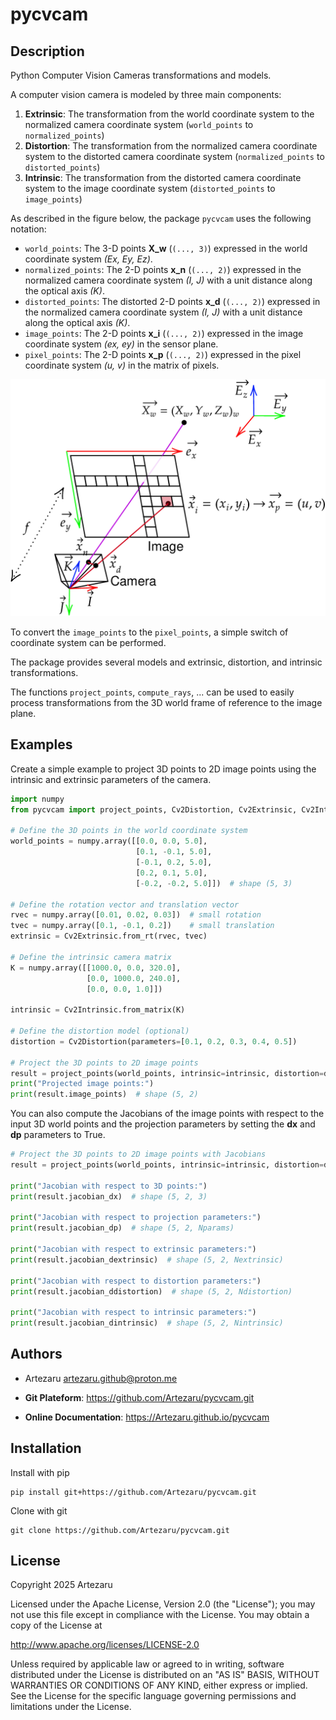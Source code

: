 # pycvcam

## Description

Python Computer Vision Cameras transformations and models.

A computer vision camera is modeled by three main components:

1. **Extrinsic**: The transformation from the world coordinate system to the normalized camera coordinate system (`world_points` to `normalized_points`)
2. **Distortion**: The transformation from the normalized camera coordinate system to the distorted camera coordinate system (`normalized_points` to `distorted_points`)
3. **Intrinsic**: The transformation from the distorted camera coordinate system to the image coordinate system (`distorted_points` to `image_points`)

As described in the figure below, the package `pycvcam` uses the following notation:

- `world_points`: The 3-D points **X_w** (`(..., 3)`) expressed in the world coordinate system *(Ex, Ey, Ez)*.
- `normalized_points`: The 2-D points **x_n** (`(..., 2)`) expressed in the normalized camera coordinate system *(I, J)* with a unit distance along the optical axis *(K)*.
- `distorted_points`: The distorted 2-D points **x_d** (`(..., 2)`) expressed in the normalized camera coordinate system *(I, J)* with a unit distance along the optical axis *(K)*.
- `image_points`: The 2-D points **x_i** (`(..., 2)`) expressed in the image coordinate system *(ex, ey)* in the sensor plane.
- `pixel_points`: The 2-D points **x_p** (`(..., 2)`) expressed in the pixel coordinate system *(u, v)* in the matrix of pixels.


![Definition of quantities in pycvcam](https://raw.githubusercontent.com/Artezaru/pycvcam/master/pycvcam/resources/definition.png)

To convert the `image_points` to the `pixel_points`, a simple switch of coordinate system can be performed.

The package provides several models and extrinsic, distortion, and intrinsic transformations.

The functions `project_points`, `compute_rays`, ... can be used to easily process transformations from the 3D world frame of reference to the image plane.

## Examples

Create a simple example to project 3D points to 2D image points using the intrinsic and extrinsic parameters of the camera.

```python
import numpy
from pycvcam import project_points, Cv2Distortion, Cv2Extrinsic, Cv2Intrinsic

# Define the 3D points in the world coordinate system
world_points = numpy.array([[0.0, 0.0, 5.0],
                            [0.1, -0.1, 5.0],
                            [-0.1, 0.2, 5.0],
                            [0.2, 0.1, 5.0],
                            [-0.2, -0.2, 5.0]])  # shape (5, 3)

# Define the rotation vector and translation vector
rvec = numpy.array([0.01, 0.02, 0.03])  # small rotation
tvec = numpy.array([0.1, -0.1, 0.2])    # small translation
extrinsic = Cv2Extrinsic.from_rt(rvec, tvec)

# Define the intrinsic camera matrix
K = numpy.array([[1000.0, 0.0, 320.0],
                 [0.0, 1000.0, 240.0],
                 [0.0, 0.0, 1.0]])

intrinsic = Cv2Intrinsic.from_matrix(K)

# Define the distortion model (optional)
distortion = Cv2Distortion(parameters=[0.1, 0.2, 0.3, 0.4, 0.5])

# Project the 3D points to 2D image points
result = project_points(world_points, intrinsic=intrinsic, distortion=distortion, extrinsic=extrinsic)
print("Projected image points:")
print(result.image_points)  # shape (5, 2)
```

You can also compute the Jacobians of the image points with respect to the input 3D world points and the projection parameters by setting the **dx** and **dp** parameters to True.

```python
# Project the 3D points to 2D image points with Jacobians
result = project_points(world_points, intrinsic=intrinsic, distortion=distortion, extrinsic=extrinsic, dx=True, dp=True)

print("Jacobian with respect to 3D points:")
print(result.jacobian_dx)  # shape (5, 2, 3)

print("Jacobian with respect to projection parameters:")
print(result.jacobian_dp)  # shape (5, 2, Nparams)

print("Jacobian with respect to extrinsic parameters:")
print(result.jacobian_dextrinsic)  # shape (5, 2, Nextrinsic)

print("Jacobian with respect to distortion parameters:")
print(result.jacobian_ddistortion)  # shape (5, 2, Ndistortion)

print("Jacobian with respect to intrinsic parameters:")
print(result.jacobian_dintrinsic)  # shape (5, 2, Nintrinsic)
```

## Authors

- Artezaru <artezaru.github@proton.me>

- **Git Plateform**: https://github.com/Artezaru/pycvcam.git
- **Online Documentation**: https://Artezaru.github.io/pycvcam

## Installation

Install with pip

```
pip install git+https://github.com/Artezaru/pycvcam.git
```

Clone with git

```
git clone https://github.com/Artezaru/pycvcam.git
```

## License

Copyright 2025 Artezaru

Licensed under the Apache License, Version 2.0 (the "License");
you may not use this file except in compliance with the License.
You may obtain a copy of the License at

http://www.apache.org/licenses/LICENSE-2.0

Unless required by applicable law or agreed to in writing, software
distributed under the License is distributed on an "AS IS" BASIS,
WITHOUT WARRANTIES OR CONDITIONS OF ANY KIND, either express or implied.
See the License for the specific language governing permissions and
limitations under the License.
